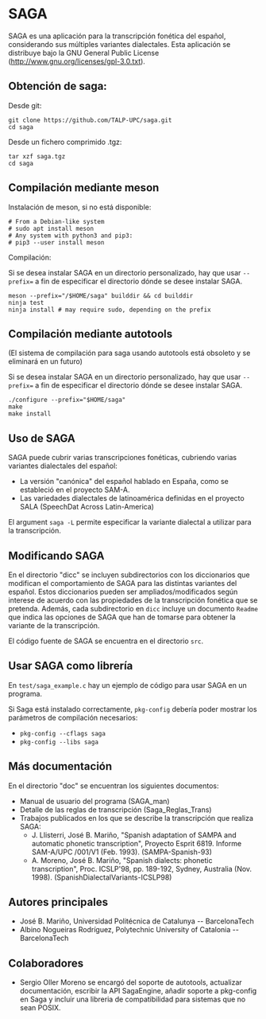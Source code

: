 # SAGA

SAGA es una aplicación para la transcripción fonética del español, considerando
sus múltiples variantes dialectales. Esta aplicación se distribuye bajo la GNU
General Public License (http://www.gnu.org/licenses/gpl-3.0.txt).

## Obtención de saga:

Desde git:

    git clone https://github.com/TALP-UPC/saga.git
    cd saga

Desde un fichero comprimido .tgz:

    tar xzf saga.tgz
    cd saga


## Compilación mediante meson

Instalación de meson, si no está disponible:

    # From a Debian-like system
    # sudo apt install meson
    # Any system with python3 and pip3:
    # pip3 --user install meson

Compilación:

Si se desea instalar SAGA en un directorio personalizado, hay que usar 
`--prefix=` a fin de especificar el directorio dónde se desee instalar SAGA.

    meson --prefix="/$HOME/saga" builddir && cd builddir
    ninja test
    ninja install # may require sudo, depending on the prefix

## Compilación mediante autotools

(El sistema de compilación para saga usando autotools está obsoleto y se eliminará en un futuro)

Si se desea instalar SAGA en un directorio personalizado, hay que usar 
`--prefix=` a fin de especificar el directorio dónde se desee instalar SAGA.
    
    ./configure --prefix="$HOME/saga"
    make
    make install

## Uso de SAGA

SAGA puede cubrir varias transcripciones fonéticas, cubriendo varias variantes
dialectales del español:

- La versión "canónica" del español hablado en España, como se estableció en el
  proyecto SAM-A.
- Las variedades dialectales de latinoamérica definidas en el proyecto SALA
  (SpeechDat Across Latin-America)

El argument `saga -L` permite especificar la variante dialectal a utilizar para
la transcripción.

## Modificando SAGA

En el directorio "dicc" se incluyen subdirectorios con los diccionarios 
que modifican el comportamiento de SAGA para las distintas variantes del 
español. Estos diccionarios pueden ser ampliados/modificados según interese
de acuerdo con las propiedades de la transcripción fonética que se pretenda.
Además, cada subdirectorio en `dicc` incluye un documento `Readme` que
indica las opciones de SAGA que han de tomarse para obtener la variante de
la transcripción.

El código fuente de SAGA se encuentra en el directorio `src`.

## Usar SAGA como librería

En `test/saga_example.c` hay un ejemplo de código para usar SAGA en un programa.

Si Saga está instalado correctamente, `pkg-config` debería poder mostrar
los parámetros de compilación necesarios:

 - `pkg-config --cflags saga`
 - `pkg-config --libs saga`


## Más documentación

En el directorio "doc" se encuentran los siguientes documentos:

- Manual de usuario del programa (SAGA_man)
- Detalle de las reglas de transcripción (Saga_Reglas_Trans)
- Trabajos publicados en los que se describe la transcripción que realiza SAGA:
   * J. Llisterri, José B. Mariño, "Spanish adaptation of SAMPA and automatic
     phonetic transcription", Proyecto Esprit 6819. Informe  SAM-A/UPC /001/V1
     (Feb. 1993). (SAMPA-Spanish-93)
   * A. Moreno, José B. Mariño, "Spanish dialects: phonetic transcription",
     Proc. ICSLP'98, pp. 189-192, Sydney, Australia (Nov. 1998).
     (SpanishDialectalVariants-ICSLP98)

## Autores principales

- José B. Mariño, Universidad Politécnica de Catalunya -- BarcelonaTech
- Albino Nogueiras Rodríguez, Polytechnic University of Catalonia -- BarcelonaTech

## Colaboradores

- Sergio Oller Moreno se encargó del soporte de autotools, actualizar documentación,
  escribir la API SagaEngine, añadir soporte a pkg-config en Saga y incluir una
  libreria de compatibilidad para sistemas que no sean POSIX.

